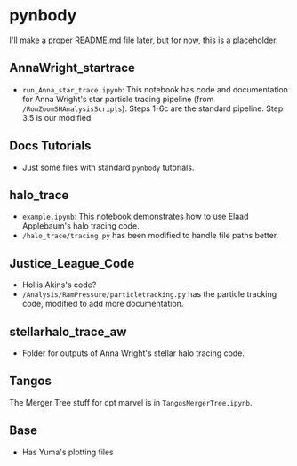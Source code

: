 # pynbody

I'll make a proper README.md file later, but for now, this is a placeholder.


## AnnaWright_startrace
- `run_Anna_star_trace.ipynb`: This notebook has code and documentation for Anna Wright's star particle tracing pipeline (from `/RomZoomSHAnalysisScripts`). Steps 1-6c are the standard pipeline. Step 3.5 is our modified 


## Docs Tutorials
- Just some files with standard `pynbody` tutorials.


## halo_trace
- `example.ipynb`: This notebook demonstrates how to use Elaad Applebaum's halo tracing code. 
- `/halo_trace/tracing.py` has been modified to handle file paths better.


## Justice_League_Code
- Hollis Akins's code?
- `/Analysis/RamPressure/particletracking.py` has the particle tracking code, modified to add more documentation.


## stellarhalo_trace_aw
- Folder for outputs of Anna Wright's stellar halo tracing code.


## Tangos
The Merger Tree stuff for cpt marvel is in `TangosMergerTree.ipynb`.


## Base
- Has Yuma's plotting files